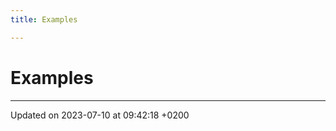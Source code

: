 ```yaml
---
title: Examples

---
```


# Examples







-------------------------------

Updated on 2023-07-10 at 09:42:18 +0200

